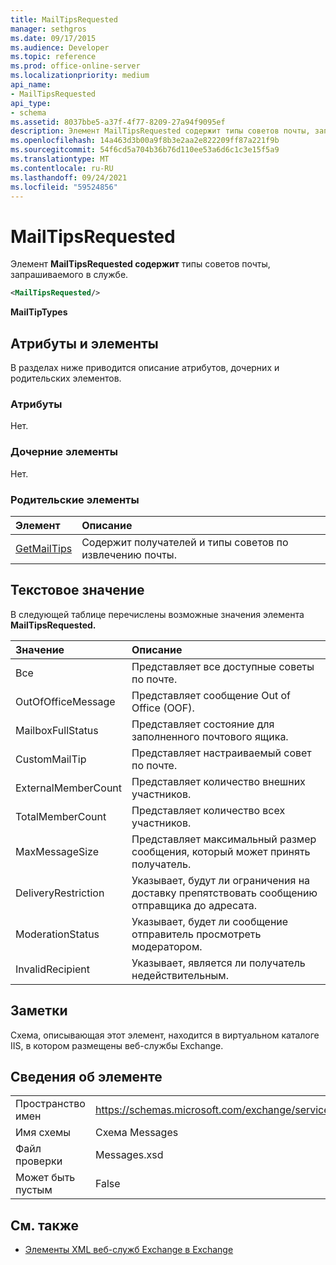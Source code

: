 ```yaml
---
title: MailTipsRequested
manager: sethgros
ms.date: 09/17/2015
ms.audience: Developer
ms.topic: reference
ms.prod: office-online-server
ms.localizationpriority: medium
api_name:
- MailTipsRequested
api_type:
- schema
ms.assetid: 8037bbe5-a37f-4f77-8209-27a94f9095ef
description: Элемент MailTipsRequested содержит типы советов почты, запрашиваемого в службе.
ms.openlocfilehash: 14a463d3b00a9f8b3e2aa2e822209ff87a221f9b
ms.sourcegitcommit: 54f6cd5a704b36b76d110ee53a6d6c1c3e15f5a9
ms.translationtype: MT
ms.contentlocale: ru-RU
ms.lasthandoff: 09/24/2021
ms.locfileid: "59524856"
---
```

# <a name="mailtipsrequested"></a>MailTipsRequested

Элемент **MailTipsRequested содержит** типы советов почты, запрашиваемого в службе. 
  
```XML
<MailTipsRequested/>
```

 **MailTipTypes**
## <a name="attributes-and-elements"></a>Атрибуты и элементы

В разделах ниже приводится описание атрибутов, дочерних и родительских элементов.
  
### <a name="attributes"></a>Атрибуты

Нет.
  
### <a name="child-elements"></a>Дочерние элементы

Нет.
  
### <a name="parent-elements"></a>Родительские элементы

|**Элемент**|**Описание**|
|:-----|:-----|
|[GetMailTips](getmailtips.md) <br/> |Содержит получателей и типы советов по извлечению почты.  <br/> |
   
## <a name="text-value"></a>Текстовое значение

В следующей таблице перечислены возможные значения элемента **MailTipsRequested.** 
  
|**Значение**|**Описание**|
|:-----|:-----|
|Все  <br/> |Представляет все доступные советы по почте.  <br/> |
|OutOfOfficeMessage  <br/> |Представляет сообщение Out of Office (OOF).  <br/> |
|MailboxFullStatus  <br/> |Представляет состояние для заполненного почтового ящика.  <br/> |
|CustomMailTip  <br/> |Представляет настраиваемый совет по почте.  <br/> |
|ExternalMemberCount  <br/> |Представляет количество внешних участников.  <br/> |
|TotalMemberCount  <br/> |Представляет количество всех участников.  <br/> |
|MaxMessageSize  <br/> |Представляет максимальный размер сообщения, который может принять получатель.  <br/> |
|DeliveryRestriction  <br/> |Указывает, будут ли ограничения на доставку препятствовать сообщению отправщика до адресата.  <br/> |
|ModerationStatus  <br/> |Указывает, будет ли сообщение отправитель просмотреть модератором.  <br/> |
|InvalidRecipient  <br/> |Указывает, является ли получатель недействительным.  <br/> |
   
## <a name="remarks"></a>Заметки

Схема, описывающая этот элемент, находится в виртуальном каталоге IIS, в котором размещены веб-службы Exchange.
  
## <a name="element-information"></a>Сведения об элементе

|||
|:-----|:-----|
|Пространство имен  <br/> |https://schemas.microsoft.com/exchange/services/2006/messages  <br/> |
|Имя схемы  <br/> |Схема Messages  <br/> |
|Файл проверки  <br/> |Messages.xsd  <br/> |
|Может быть пустым  <br/> |False  <br/> |
   
## <a name="see-also"></a>См. также



- [Элементы XML веб-служб Exchange в Exchange](ews-xml-elements-in-exchange.md)

